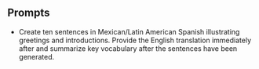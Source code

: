 ## Prompts ##

* Create ten sentences in Mexican/Latin American Spanish illustrating
greetings and introductions. Provide the English translation immediately after
and summarize key vocabulary after the sentences have been generated.
